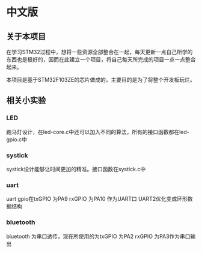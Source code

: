  # 中文版

## 关于本项目

在学习STM32过程中，想将一些资源全部整合在一起，每天更新一点自己所学的东西也是极好的，因而在此建立一个项目，将自己每天所完成的项目一点一点整合起来。

本项目是基于STM32F103ZE的芯片做成的，主要目的是为了将整个开发板玩烂。

## 相关小实验

### LED
跑马灯设计，在led-core.c中还可以加入不同的算法，所有的接口函数都在led-gpio.c中


### systick
systick设计能够让时间更加的精准。接口函数在systick.c中

### uart
uart gpio在txGPIO 为PA9 rxGPIO 为PA10 作为UART口 UART2优化变成环形数据结构

### bluetooth
bluetooth 为串口透传，现在所使用的为txGPIO 为PA2 rxGPIO 为PA3作为串口输出
